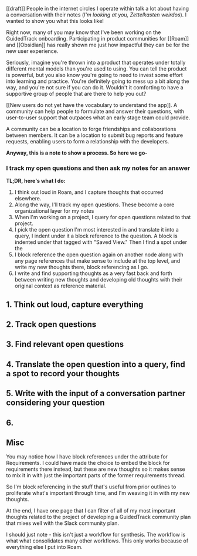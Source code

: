 [[draft]]
People in the internet circles I operate within talk a lot about having a conversation with their notes (*I'm looking at you, Zettelkasten weirdos*). I wanted to show you what this looks like!

Right now, many of you may know that I've been working on the GuidedTrack onboarding. Participating in product communities for [[Roam]] and [[Obsidian]] has really shown me just how impactful they can be for the new user experience. 

Seriously, imagine you're thrown into a product that operates under totally different mental models than you're used to using. You can tell the product is powerful, but you also know you're going to need to invest some effort into learning and practice. You're definitely going to mess up a bit along the way, and you're not sure if you can do it. Wouldn't it comforting to have a supportive group of people that are there to help you out?

[[New users do not yet have the vocabulary to understand the app]]. A community can help people to formulate and answer their questions, with user-to-user support that outpaces what an early stage team could provide.

A community can be a location to forge friendships and collaborations between members. It can be a location to submit bug reports and feature requests, enabling users to form a relationship with the developers.

**Anyway, this is a note to show a process. So here we go-**

### I track my open questions and then ask my notes for an answer

**TL;DR, here's what I do:**
1. I think out loud in Roam, and I capture thoughts that occurred elsewhere.
2. Along the way, I'll track my open questions. These become a core organizational layer for my notes
3. When I'm working on a project, I query for open questions related to that project.
4. I pick the open question I'm most interested in and translate it into a query, I indent under it a block reference to the question. A block is indented under that tagged with "Saved View." Then I find a spot under the 
5. I block reference the open question again on another node along with any page references that make sense to include at the top level, and write my new thoughts there, block referencing as I go.
6. I write and find supporting thoughts as a very fast back and forth between writing new thoughts and developing old thoughts with their original context as reference material.

## 1. Think out loud, capture everything
## 2. Track open questions
## 3. Find relevant open questions
## 4. Translate the open question into a query, find a spot to record your thoughts
## 5. Write with the input of a conversation partner considering your question
## 6. 


## Misc
You may notice how I have block references under the attribute for Requirements.  I could have made the choice to embed the block for requirements there instead, but these are new thoughts so it makes sense to mix it in with just the important parts of the former requirements thread.

So I'm block referencing in the stuff that's useful from prior outlines to proliferate what's important through time, and I'm weaving it in with my new thoughts.

At the end, I have one page that I can filter of all of my most important thoughts related to the project of developing a GuidedTrack community plan that mixes well with the Slack community plan.


I should just note - this isn't just a workflow for synthesis. The workflow is what what consolidates many other workflows. This only works because of everything else I put into Roam.